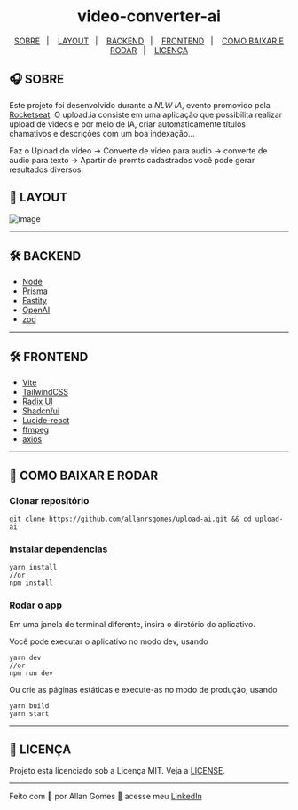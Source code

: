 
<h1 align="center">
video-converter-ai
</h1>

<p align="center">
  <a href="#-SOBRE">SOBRE</a>&nbsp;&nbsp;&nbsp;|&nbsp;&nbsp;&nbsp;
  <a href="#-LAYOUT">LAYOUT</a>&nbsp;&nbsp;&nbsp;|&nbsp;&nbsp;&nbsp;
  <a href="#-BACKEND">BACKEND</a>&nbsp;&nbsp;&nbsp;|&nbsp;&nbsp;&nbsp;
  <a href="#-FRONTEND">FRONTEND</a>&nbsp;&nbsp;&nbsp;|&nbsp;&nbsp;&nbsp;
  <a href="#-COMO-BAIXAR-E-RODAR">COMO BAIXAR E RODAR</a>&nbsp;&nbsp;&nbsp;|&nbsp;&nbsp;&nbsp;
  <a href="#-LICENÇA">LICENÇA</a>
</p>

## 🎧 SOBRE

Este projeto foi desenvolvido durante a _NLW IA_, evento promovido pela [Rocketseat](https://rocketseat.com.br). O upload.ia consiste em uma aplicação que possibilita realizar upload de videos e por meio de IA, criar automaticamente títulos chamativos e descrições com um boa indexação...
<p>Faz o Upload do vídeo -> Converte de vídeo para audio -> converte de audio para texto -> Apartir de promts cadastrados você pode gerar resultados diversos.</p>

## 🔖 LAYOUT

![image](https://github.com/allanrsgomes/upload-ai/assets/44976238/6463daf6-5711-4e68-bf79-81a2fad86e03)

---

## 🛠 BACKEND

- [Node](https://nodejs.org/en)
- [Prisma](https://www.prisma.io/)
- [Fastity](https://fastify.dev/)
- [OpenAI](https://openai.com/blog/openai-api)
- [zod](https://zod.dev/)

---

## 🛠 FRONTEND

- [Vite](https://vitejs.dev/guide/)
- [TailwindCSS](https://tailwindcss.com/)
- [Radix UI](https://www.radix-ui.com/)
- [Shadcn/ui](https://ui.shadcn.com/)
- [Lucide-react](https://lucide.dev/guide/packages/lucide-react)
- [ffmpeg](https://ffmpegwasm.netlify.app/docs/getting-started/installation/)
- [axios](https://axios-http.com/docs/intro)

---

## 🚀 COMO BAIXAR E RODAR

### Clonar repositório

```shell
git clone https://github.com/allanrsgomes/upload-ai.git && cd upload-ai
```

### Instalar dependencias

```shell
yarn install
//or
npm install
```

### Rodar o app

Em uma janela de terminal diferente, insira o diretório do aplicativo.

Você pode executar o aplicativo no modo dev, usando

```shell
yarn dev
//or
npm run dev
```

Ou crie as páginas estáticas e execute-as no modo de produção, usando

```shell
yarn build
yarn start
```

---

## 📝 LICENÇA

Projeto está licenciado sob a Licença MIT. Veja a [LICENSE](LICENSE.md).

---

Feito com 💜 por Allan Gomes 👋 acesse meu [LinkedIn](https://www.linkedin.com/in/allanrsgomes/)

